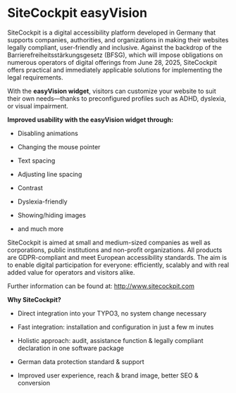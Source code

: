 # SiteCockpit easyVision

SiteCockpit is a digital accessibility platform developed in Germany that supports companies, authorities, and organizations in making their websites legally compliant, user-friendly and inclusive. Against the backdrop of the Barrierefreiheitsstärkungsgesetz (BFSG), which will impose obligations on numerous operators of digital offerings from June 28, 2025, SiteCockpit offers practical and immediately applicable solutions for implementing the legal requirements.

With the **easyVision widget**, visitors can customize your website to suit their own needs—thanks to preconfigured profiles such as ADHD, dyslexia, or visual impairment.

**Improved usability with the easyVision widget through:**

- Disabling animations

- Changing the mouse pointer

- Text spacing

- Adjusting line spacing

- Contrast

- Dyslexia-friendly

- Showing/hiding images

- and much more

SiteCockpit is aimed at small and medium-sized companies as well as corporations, public institutions and non-profit organizations. All products are GDPR-compliant and meet European accessibility standards. The aim is to enable digital participation for everyone: efficiently, scalably and with real added value for operators and visitors alike.

Further information can be found at: http://www.sitecockpit.com 

**Why SiteCockpit?**

- Direct integration into your TYPO3, no system change necessary

- Fast integration: installation and configuration in just a few m inutes

- Holistic approach: audit, assistance function & legally compliant declaration in one software package

- German data protection standard & support

- Improved user experience, reach & brand image, better SEO & conversion

